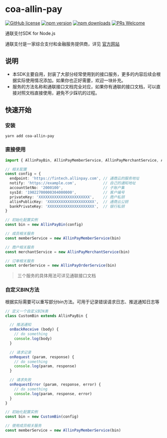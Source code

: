 # coa-allin-pay

[![GitHub license](https://img.shields.io/badge/license-MIT-green.svg?style=flat-square)](LICENSE)
[![npm version](https://img.shields.io/npm/v/coa-allin-pay.svg?style=flat-square)](https://www.npmjs.org/package/coa-allin-pay)
[![npm downloads](https://img.shields.io/npm/dm/coa-allin-pay.svg?style=flat-square)](http://npm-stat.com/charts.html?package=coa-allin-pay)
[![PRs Welcome](https://img.shields.io/badge/PRs-welcome-brightgreen.svg?style=flat-square)](https://github.com/coajs/coa-allin-pay/pulls)

通联支付SDK for Node.js

通联支付是一家综合支付和金融服务提供商，详见 [官方网站](https://www.allinpay.com/)

## 说明

- 本SDK主要自用，封装了大部分经常使用到的接口服务，更多的内容后续会根据实际使用情况添加。如果你也正好需要，欢迎一块补充。
- 服务的方法名称和通联接口文档完全对应，如果你有通联的接口文档，可以直接对照文档直接使用，避免不少踩坑的过程。

## 快速开始

### 安装

```shell
yarn add coa-allin-pay
```

### 直接使用

```typescript
import { AllinPayBin, AllinPayMemberService, AllinPayMerchantService, AllinPayOrderService } from 'coa-allin-pay'

// 相关配置
const config = {
  endpoint: 'https://fintech.allinpay.com', // 通商云的服务地址
  notify: 'https://example.com',            // 自己的通知地址
  accountSetNo: '2000100',                  // 子账户集
  sysId: '19022700000304000000',            // 客户编号
  privateKey: 'XXXXXXXXXXXXXXXXXXXXXXX',    // 商户私钥
  allinPublicKey: 'XXXXXXXXXXXXXXXXXXXXX',  // 通商云公钥
  bankPrivateKey: 'XXXXXXXXXXXXXXXXXXXXX',  // 银行私钥
}

// 初始化配置实例
const bin = new AllinPayBin(config)

// 成员相关服务
const memberService = new AllinPayMemberService(bin)

// 商户相关服务
const merchantService = new AllinPayMerchantService(bin)

// 订单相关服务
const orderService = new AllinPayOrderService(bin)
```

> 三个服务的具体用法可详见通联接口文档

### 自定义BIN方法

根据实际需要可以重写部分bin方法。可用于记录错误请求日志、推送通知日志等

```typescript
// 定义一个自定义BIN类
class CustomBin extends AllinPayBin {

  // 推送通知
  onBackReceive (body) {
    // do something
    console.log(body)
  }

  // 请求记录
  onRequest (param, response) {
    // do something
    console.log(param, response)
  }

  // 请求失败
  onRequestError (param, response, error) {
    // do something
    console.log(param, response, error)
  }
}

// 初始化配置实例
const bin = new CustomBin(config)

// 使用成员相关服务
const memberService = new AllinPayMemberService(bin)
```
